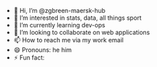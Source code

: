 - 👋 Hi, I’m @zgbreen-maersk-hub
- 👀 I’m interested in stats, data, all things sport
- 🌱 I’m currently learning dev-ops
- 💞️ I’m looking to collaborate on web applications
- 📫 How to reach me via my work email 
- 😄 Pronouns: he him 
- ⚡ Fun fact: 

<!---
zgbreen-maersk-hub/zgbreen-maersk-hub is a ✨ special ✨ repository because its `README.md` (this file) appears on your GitHub profile.
You can click the Preview link to take a look at your changes.
--->
